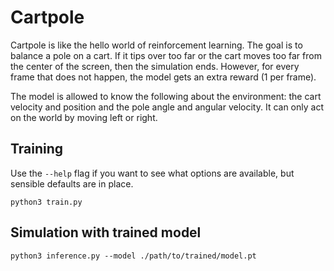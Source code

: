 # Cartpole

Cartpole is like the hello world of reinforcement learning. The goal is to balance a pole on a cart. If it tips over too far or the cart moves too far from the center of the screen, then the simulation ends. However, for every frame that does not happen, the model gets an extra reward (1 per frame).

The model is allowed to know the following about the environment: the cart velocity and position and the pole angle and angular velocity. It can only act on the world by moving left or right.

## Training

Use the `--help` flag if you want to see what options are available, but sensible defaults are in place.
```
python3 train.py
```

## Simulation with trained model

```
python3 inference.py --model ./path/to/trained/model.pt
```
